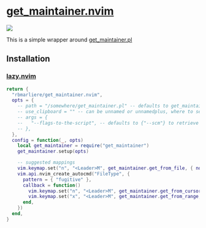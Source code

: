 # [get_maintainer.nvim](https://marliere.net/posts/6/)

![](https://marliere.net/img/getmaintainer.gif)

This is a simple wrapper around
[get_maintainer.pl](https://git.kernel.org/pub/scm/linux/kernel/git/torvalds/linux.git/tree/scripts/get_maintainer.pl)

## Installation

### [lazy.nvim](https://github.com/folke/lazy.nvim)

```lua
return {
  "rbmarliere/get_maintainer.nvim",
  opts = {
    -- path = "/somewhere/get_maintainer.pl" -- defaults to get_maintainer.pl, assume it's visible in $PATH
    -- use_clipboard = "" -- can be unnamed or unnamedplus, where to send the script output
    -- args = {
    --   "--flags-to-the-script", -- defaults to {"--scm"} to retrieve the trees too
    -- },
  },
  config = function(_, opts)
    local get_maintainer = require("get_maintainer")
    get_maintainer.setup(opts)

    -- suggested mappings
    vim.keymap.set("n", "<Leader>M", get_maintainer.get_from_file, { noremap = true })
    vim.api.nvim_create_autocmd("FileType", {
      pattern = { "fugitive" },
      callback = function()
        vim.keymap.set("n", "<Leader>M", get_maintainer.get_from_cursor, { noremap = true, buffer = true })
        vim.keymap.set("x", "<Leader>M", get_maintainer.get_from_range, { noremap = true, buffer = true })
      end,
    })
  end,
}
```
